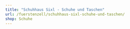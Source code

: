 ```yaml
---
title: "Schuhhaus Sixl - Schuhe und Taschen"
url: /fuerstenzell/schuhhaus-sixl-schuhe-und-taschen/
shop: Schuhe
---
```

